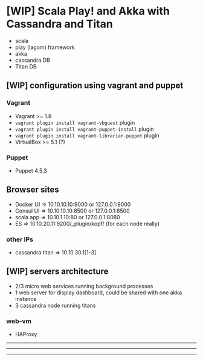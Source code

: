 # [WIP] Scala Play! and Akka with Cassandra and Titan

- scala
- play (lagom) framework 
- akka
- cassandra DB
- Titan DB

## [WIP] configuration using vagrant and puppet

### Vagrant

- Vagrant >= 1.8
- `vagrant plugin install vagrant-vbguest` plugin
- `vagrant plugin install vagrant-puppet-install` plugin
- `vagrant plugin install vagrant-librarian-puppet` plugin 
- VirtualBox >= 5.1 (?)

### Puppet

- Puppet 4.5.3

## Browser sites

- Docker UI => 10.10.10.10:9000 or 127.0.0.1:9000
- Consul UI => 10.10.10.10:8500 or 127.0.0.1:8500
- scala app => 10.10.1.10:80    or 127.0.0.1:8080
- ES        => 10.10.20.11:9200/_plugin/kopf/ (for each node really)

### other IPs

- cassandra titan => 10.10.30.1[1-3]

## [WIP] servers architecture

- 2/3 micro web services running background processes
- 1 web server for display dashboard, could be shared with one akka instance
- 3 cassandra node running titans

### web-vm

- HAProxy


--------------------------

--------------------------

--------------------------
